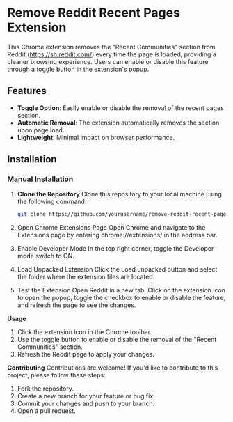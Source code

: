 # Remove Reddit Recent Pages Extension

This Chrome extension removes the "Recent Communities" section from Reddit (https://sh.reddit.com/) every time the page is loaded, providing a cleaner browsing experience. Users can enable or disable this feature through a toggle button in the extension's popup.

## Features

- **Toggle Option**: Easily enable or disable the removal of the recent pages section.
- **Automatic Removal**: The extension automatically removes the section upon page load.
- **Lightweight**: Minimal impact on browser performance.

## Installation

### Manual Installation

1. **Clone the Repository**
   Clone this repository to your local machine using the following command:
   ```bash
   git clone https://github.com/yourusername/remove-reddit-recent-pages.git

2. Open Chrome Extensions Page Open Chrome and navigate to the Extensions page by entering chrome://extensions/ in the address bar.

3. Enable Developer Mode In the top right corner, toggle the Developer mode switch to ON.

4. Load Unpacked Extension Click the Load unpacked button and select the folder where the extension files are located.

5. Test the Extension Open Reddit in a new tab. Click on the extension icon to open the popup, toggle the checkbox to enable or disable the feature, and refresh the page to see the changes.

**Usage**
1. Click the extension icon in the Chrome toolbar.
2. Use the toggle button to enable or disable the removal of the "Recent Communities" section.
3. Refresh the Reddit page to apply your changes.

**Contributing**
Contributions are welcome! If you'd like to contribute to this project, please follow these steps:

1. Fork the repository.
2. Create a new branch for your feature or bug fix.
3. Commit your changes and push to your branch.
4. Open a pull request.

